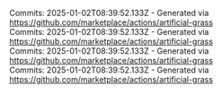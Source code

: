 Commits: 2025-01-02T08:39:52.133Z - Generated via https://github.com/marketplace/actions/artificial-grass
<br>
Commits: 2025-01-02T08:39:52.133Z - Generated via https://github.com/marketplace/actions/artificial-grass
<br>
Commits: 2025-01-02T08:39:52.133Z - Generated via https://github.com/marketplace/actions/artificial-grass
<br>
Commits: 2025-01-02T08:39:52.133Z - Generated via https://github.com/marketplace/actions/artificial-grass
<br>

